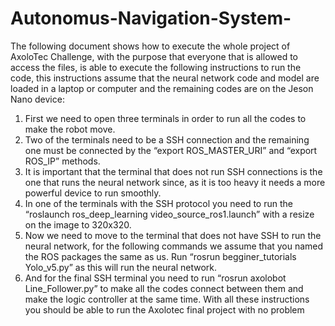 # Autonomus-Navigation-System-
The following document shows how to execute the whole project of AxoloTec
Challenge, with the purpose that everyone that is allowed to access the files, is able
to execute the following instructions to run the code, this instructions assume that the
neural network code and model are loaded in a laptop or computer and the
remaining codes are on the Jeson Nano device:
1. First we need to open three terminals in order to run all the codes to make the
robot move.
2. Two of the terminals need to be a SSH connection and the remaining one
must be connected by the “export ROS_MASTER_URI” and “export ROS_IP”
methods.
3. It is important that the terminal that does not run SSH connections is the one
that runs the neural network since, as it is too heavy it needs a more powerful
device to run smoothly.
4. In one of the terminals with the SSH protocol you need to run the “roslaunch
ros_deep_learning video_source_ros1.launch” with a resize on the image to
320x320.
5. Now we need to move to the terminal that does not have SSH to run the
neural network, for the following commands we assume that you named the
ROS packages the same as us. Run “rosrun begginer_tutorials Yolo_v5.py”
as this will run the neural network.
6. And for the final SSH terminal you need to run “rosrun axolobot
Line_Follower.py” to make all the codes connect between them and make the
logic controller at the same time.
With all these instructions you should be able to run the Axolotec final project with no
problem
